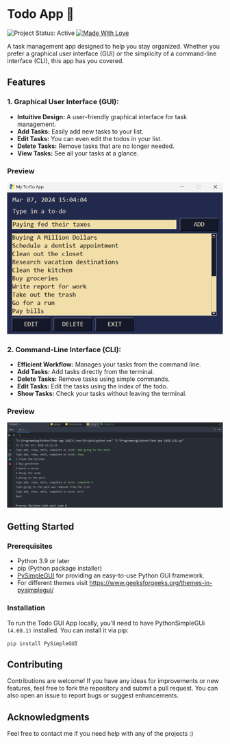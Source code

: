# Todo App 📝

![Project Status: Active](https://www.repostatus.org/badges/latest/inactive.svg)
[![Made With Love](https://img.shields.io/badge/Made%20With-Love-orange.svg)](https://github.com/kunal9960)

A task management app designed to help you stay organized. Whether you prefer a graphical user interface (GUI) or the simplicity of a command-line interface (CLI), this app has you covered.


## Features

### 1. Graphical User Interface (GUI):

- **Intuitive Design:** A user-friendly graphical interface for task management.
- **Add Tasks:** Easily add new tasks to your list.
- **Edit Tasks:** You can even edit the todos in your list.
- **Delete Tasks:** Remove tasks that are no longer needed.
- **View Tasks:** See all your tasks at a glance.

### Preview

![Todo GUI](https://github.com/kunal9960/todo-gui-app/blob/master/Todo%20GUI.png)


### 2. Command-Line Interface (CLI):

- **Efficient Workflow:** Manages your tasks from the command line.
- **Add Tasks:** Add tasks directly from the terminal.
- **Delete Tasks:** Remove tasks using simple commands.
- **Edit Tasks:** Edit the tasks using the index of the todo.
- **Show Tasks:** Check your tasks without leaving the terminal.

### Preview

![Todo CLI](https://github.com/kunal9960/todo-gui-app/blob/master/Todo%20CLI.png)


## Getting Started

### Prerequisites

- Python 3.9 or later
- pip (Python package installer)
- [PySimpleGUI](https://pysimplegui.readthedocs.io/en/latest/) for providing an easy-to-use Python GUI framework.
- For different themes visit https://www.geeksforgeeks.org/themes-in-pysimplegui/


### Installation

To run the Todo GUI App locally, you'll need to have PythonSimpleGUi `(4.60.1)` installed. You can install it via pip:

```
pip install PySimpleGUI
```


## Contributing

Contributions are welcome! If you have any ideas for improvements or new features, feel free to fork the repository and submit a pull request. You can also open an issue to report bugs or suggest enhancements.


## Acknowledgments

Feel free to contact me if you need help with any of the projects :)

